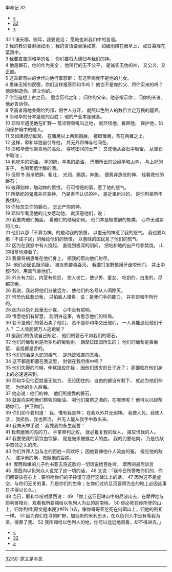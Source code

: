 ﻿





 申命记 32




* [<](bible/DEU31.md)
* [32](bible/DEU.md)
* [>](bible/DEU33.md)



 
32 
1 诸天哪，侧耳，我要说话； 愿地也听我口中的言语。  
2 我的教训要淋漓如雨； 我的言语要滴落如露， 如细雨降在嫩草上， 如甘霖降在菜蔬中。  
3 我要宣告耶和华的名； 你们要将大德归与我们的神。     
4 他是磐石，他的作为完全； 他所行的无不公平， 是诚实无伪的神， 又公义，又正直。  
5 这乖僻弯曲的世代向他行事邪僻； 有这弊病就不是他的儿女。  
6 愚昧无知的民哪，你们这样报答耶和华吗？ 他岂不是你的父、将你买来的吗？ 他是制造你、建立你的。     
7 你当追想上古之日， 思念历代之年； 问你的父亲，他必指示你； 问你的长者，他必告诉你。  
8 至高者将地业赐给列邦，将世人分开， 就照以色列人的数目立定万民的疆界。  
9 耶和华的分本是他的百姓； 他的产业本是雅各。     
10 耶和华遇见他在旷野— 荒凉野兽吼叫之地， 就环绕他，看顾他， 保护他，如同保护眼中的瞳人。  
11 又如鹰搅动巢窝， 在雏鹰以上两翅搧展， 接取雏鹰，背在两翼之上。  
12 这样，耶和华独自引导他， 并无外邦神与他同在。  
13 耶和华使他乘驾地的高处， 得吃田间的土产； 又使他从磐石中咂蜜， 从坚石中吸油；  
14 也吃牛的奶油， 羊的奶，羊羔的脂油， 巴珊所出的公绵羊和山羊， 与上好的麦子， 也喝葡萄汁酿的酒。     
15 但耶书 渐渐肥胖，粗壮， 光润，踢跳，奔跑， 便离弃造他的神， 轻看救他的磐石；  
16 敬拜别神，触动神的愤恨， 行可憎恶的事，惹了他的怒气。  
17 所祭祀的鬼魔并非真神， 乃是素不认识的神， 是近来新兴的， 是你列祖所不畏惧的。  
18 你轻忽生你的磐石， 忘记产你的神。     
19 耶和华看见他的儿女惹动他， 就厌恶他们，说：  
20 我要向他们掩面， 看他们的结局如何。 他们本是极乖僻的族类， 心中无诚实的儿女。  
21 他们以那「不算为神」的触动我的愤恨， 以虚无的神惹了我的怒气。 我也要以那「不成子民」的触动他们的愤恨， 以愚昧的国民惹了他们的怒气。  
22 因为在我怒中有火烧起， 直烧到极深的阴间， 把地和地的出产尽都焚烧， 山的根基也烧着了。     
23 我要将祸患堆在他们身上， 把我的箭向他们射尽。  
24  他们必因饥饿消瘦， 被炎热苦毒吞灭。 我要打发野兽用牙齿咬他们， 并土中腹行的，用毒气害他们。  
25 外头有刀剑，内室有惊恐， 使人丧亡，使少男、童女、 吃奶的、白发的，尽都灭绝。  
26 我说，我必将他们分散远方， 使他们的名号从人间除灭。  
27 惟恐仇敌惹动我， 只怕敌人错看，说：是我们手的能力， 并非耶和华所行的。     
28 因为以色列民毫无计谋， 心中没有聪明。  
29 惟愿他们有智慧， 能明白这事，肯思念他们的结局。  
30 若不是他们的磐石卖了他们， 若不是耶和华交出他们， 一人焉能追赶他们千人？ 二人焉能使万人逃跑呢？  
31 据我们的仇敌自己断定， 他们的磐石不如我们的磐石。  
32 他们的葡萄树是所多玛的葡萄树， 蛾摩拉田园所生的； 他们的葡萄是毒葡萄， 全挂都是苦的。  
33 他们的酒是大蛇的毒气， 是虺蛇残害的恶毒。     
34 这不都是积蓄在我这里， 封锁在我府库中吗？  
35 他们失脚的时候，伸冤报应在我； 因他们遭灾的日子近了； 那要临在他们身上的必速速来到。  
36 耶和华见他百姓毫无能力， 无论困住的、自由的都没有剩下， 就必为他们伸冤， 为他的仆人后悔。  
37 他必说：他们的神， 他们所投靠的磐石，  
38 就是向来吃他们祭牲的脂油， 喝他们奠祭之酒的，在哪里呢？ 他可以兴起帮助你们， 护卫你们。     
39 你们如今要知道： 我，惟有我是神； 在我以外并无别神。 我使人死，我使人活； 我损伤，我也医治， 并无人能从我手中救出来。  
40 我向天举手说： 我凭我的永生起誓：  
41 我若磨我闪亮的刀， 手掌审判之权， 就必报复我的敌人， 报应恨我的人。  
42 我要使我的箭饮血饮醉， 就是被杀被掳之人的血。 我的刀要吃肉， 乃是仇敌中首领之头的肉。     
43 你们外邦人当与主的百姓一同欢呼； 因他要伸他仆人流血的冤， 报应他的敌人， 洁净他的地，救赎他的百姓。     
44  摩西和嫩的儿子约书亚去将这歌的一切话说给百姓听。 摩西的最后训言  
45  摩西向以色列众人说完了这一切的话， 
46 又说：「我今日所警教你们的，你们都要放在心上；要吩咐你们的子孙谨守遵行这律法上的话。 
47 因为这不是虚空、与你们无关的事，乃是你们的生命；在你们过约旦河要得为业的地上必因这事日子得以长久。」  
48 当日，耶和华吩咐摩西说： 
49 「你上这亚巴琳山中的尼波山去，在摩押地与耶利哥相对，观看我所要赐给以色列人为业的迦南地。 
50 你必死在你所登的山上，归你列祖[原文是本民](#FN
1)去，像你哥哥亚伦死在何珥山上，归他的列祖一样。 
51 因为你们在寻的旷野，加低斯的米利巴水，在以色列人中没有尊我为圣，得罪了我。 
52 我所赐给以色列人的地，你可以远远地观看，却不得进去。」 
* [<](bible/DEU31.md)
* [32](bible/DEU.md)
* [>](bible/DEU33.md)





---


[32:50:](#V50)
原文是本民




---










